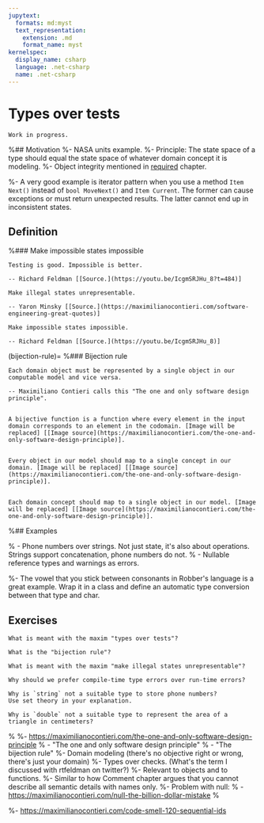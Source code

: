 ```yaml
---
jupytext:
  formats: md:myst
  text_representation:
    extension: .md
    format_name: myst
kernelspec:
  display_name: csharp
  language: .net-csharp
  name: .net-csharp
---
```


# Types over tests

```{warning}
Work in progress.
```

%## Motivation
%- NASA units example.
%- Principle: The state space of a type should equal the state space of whatever domain concept it is modeling.
%- Object integrity mentioned in [required](reqiured-attributes) chapter.

%- A very good example is iterator pattern when you use a method `Item Next()` instead of `bool MoveNext()` and `Item Current`. The former can cause exceptions or must return unexpected results. The latter cannot end up in inconsistent states.

## Definition

%### Make impossible states impossible

```{epigraph}
Testing is good. Impossible is better.

-- Richard Feldman [[Source.](https://youtu.be/IcgmSRJHu_8?t=484)]
```

```{epigraph}
Make illegal states unrepresentable.

-- Yaron Minsky [[Source.](https://maximilianocontieri.com/software-engineering-great-quotes)]
```

```{epigraph}
Make impossible states impossible.

-- Richard Feldman [[Source.](https://youtu.be/IcgmSRJHu_8)]
```


(bijection-rule)=
%### Bijection rule

```{epigraph}
Each domain object must be represented by a single object in our computable model and vice versa.

-- Maximiliano Contieri calls this "The one and only software design principle".
```

```{figure} https://www.mathsisfun.com/sets/images/function-mapping.svg

A bijective function is a function where every element in the input domain corresponds to an element in the codomain. [Image will be replaced] [[Image source](https://maximilianocontieri.com/the-one-and-only-software-design-principle)].
```

```{figure} https://cdn.hashnode.com/res/hashnode/image/upload/v1598843113002/Vr87N_Nbn.png?auto=compress,format&format=webp

Every object in our model should map to a single concept in our domain. [Image will be replaced] [[Image source](https://maximilianocontieri.com/the-one-and-only-software-design-principle)].
```

```{figure} https://cdn.hashnode.com/res/hashnode/image/upload/v1598843176464/--Dy6h_VM.png?auto=compress,format&format=webp

Each domain concept should map to a single object in our model. [Image will be replaced] [[Image source](https://maximilianocontieri.com/the-one-and-only-software-design-principle)].
```


%## Examples

% - Phone numbers over strings. Not just state, it's also about operations. Strings support concatenation, phone numbers do not.
% - Nullable reference types and warnings as errors.

%- The vowel that you stick between consonants in Robber's language is a great example. Wrap it in a class and define an automatic type conversion between that type and char.



## Exercises

```{exercise}
What is meant with the maxim "types over tests"?
```

```{exercise}
What is the "bijection rule"?
```

```{exercise}
What is meant with the maxim "make illegal states unrepresentable"?
```

```{exercise}
Why should we prefer compile-time type errors over run-time errors?
```

```{exercise}
Why is `string` not a suitable type to store phone numbers?
Use set theory in your explanation.
```

```{exercise}
Why is `double` not a suitable type to represent the area of a triangle in centimeters?
```




%
%- https://maximilianocontieri.com/the-one-and-only-software-design-principle
%  - "The one and only software design principle"
%  - "The bijection rule"
%-  Domain modeling (there's no objective right or wrong, there's just your domain)
%- Types over checks. (What's the term I discussed with rtfeldman on twitter?)
%- Relevant to objects and to functions.
%- Similar to how Comment chapter argues that you cannot describe all semantic details with names only.
%- Problem with null:
%  - https://maximilianocontieri.com/null-the-billion-dollar-mistake
%

%- https://maximilianocontieri.com/code-smell-120-sequential-ids


